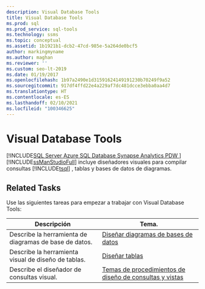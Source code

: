 ```yaml
---
description: Visual Database Tools
title: Visual Database Tools
ms.prod: sql
ms.prod_service: sql-tools
ms.technology: ssms
ms.topic: conceptual
ms.assetid: 1b1921b1-dcb2-47cd-985e-5a264de0bcf5
author: markingmyname
ms.author: maghan
ms.reviewer: ''
ms.custom: seo-lt-2019
ms.date: 01/19/2017
ms.openlocfilehash: 1b97a2490e1d31591624149191230b70249f9a52
ms.sourcegitcommit: 917df4ffd22e4a229af7dc481dcce3ebba0aa4d7
ms.translationtype: HT
ms.contentlocale: es-ES
ms.lasthandoff: 02/10/2021
ms.locfileid: "100346625"
---
```

# <a name="visual-database-tools"></a>Visual Database Tools

[!INCLUDE[SQL Server Azure SQL Database Synapse Analytics PDW ](../../includes/applies-to-version/sql-asdb-asdbmi-asa-pdw.md)]
[!INCLUDE[ssManStudioFull](../../includes/ssmanstudiofull-md.md)] incluye diseñadores visuales para compilar consultas [!INCLUDE[tsql](../../includes/tsql-md.md)] , tablas y bases de datos de diagramas.  
  
## <a name="related-tasks"></a>Related Tasks

Use las siguientes tareas para empezar a trabajar con Visual Database Tools:  
  
|**Descripción**|**Tema.**|  
|-------------------|-------------|  
|Describe la herramienta de diagramas de base de datos.|[Diseñar diagramas de bases de datos](../../ssms/visual-db-tools/design-database-diagrams-visual-database-tools.md)|  
|Describe la herramienta visual de diseño de tablas.|[Diseñar tablas](../../ssms/visual-db-tools/design-tables-visual-database-tools.md)|  
|Describe el diseñador de consultas visual.|[Temas de procedimientos de diseño de consultas y vistas](../../ssms/visual-db-tools/design-queries-and-views-how-to-topics-visual-database-tools.md)| 
